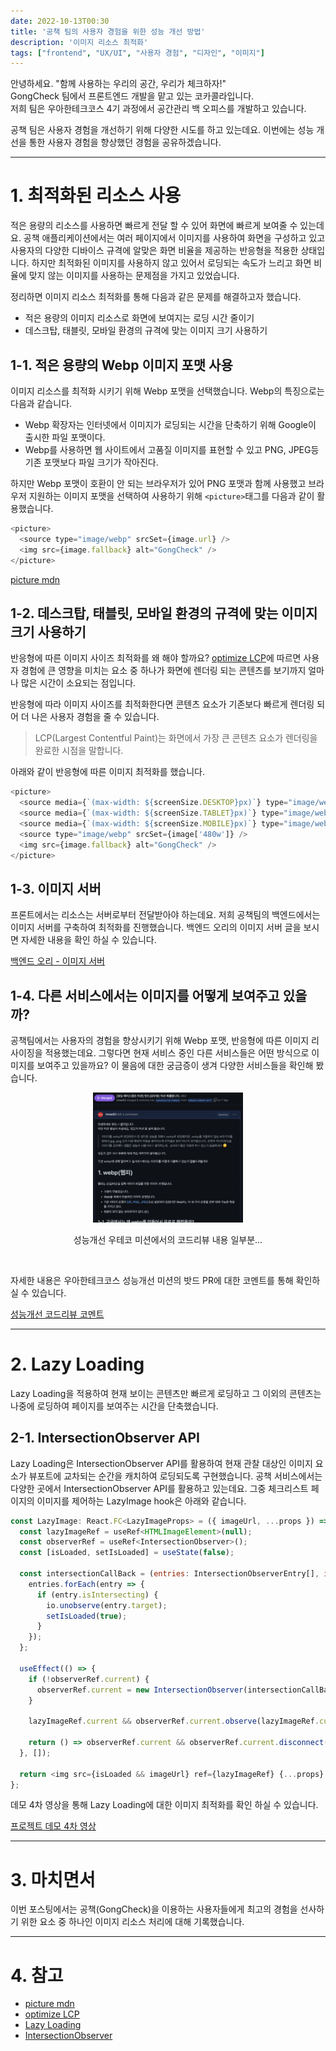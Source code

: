 ```yaml
---
date: 2022-10-13T00:30
title: '공책 팀의 사용자 경험을 위한 성능 개선 방법'
description: '이미지 리소스 최적화'
tags: ["frontend", "UX/UI", "사용자 경험", "디자인", "이미지"]
---
```


안녕하세요. "함께 사용하는 우리의 공간, 우리가 체크하자!"</br>
GongCheck 팀에서 프론트엔드 개발을 맡고 있는 코카콜라입니다.</br>
저희 팀은 우아한테크코스 4기 과정에서 공간관리 백 오피스를 개발하고 있습니다.

공책 팀은 사용자 경험을 개선하기 위해 다양한 시도를 하고 있는데요. 이번에는 성능 개선을 통한 사용자 경험을 향상했던 경험을 공유하겠습니다.

---

# 1. 최적화된 리소스 사용

적은 용량의 리소스를 사용하면 빠르게 전달 할 수 있어 화면에 빠르게 보여줄 수 있는데요. 공책 애플리케이션에서는 여러 페이지에서 이미지를 사용하여 화면을 구성하고 있고 사용자의 다양한 디바이스 규격에 알맞은 화면 비율을 제공하는 반응형을 적용한 상태입니다. 하지만 최적화된 이미지를 사용하지 않고 있어서 로딩되는 속도가 느리고 화면 비율에 맞지 않는 이미지를 사용하는 문제점을 가지고 있었습니다.

정리하면 이미지 리소스 최적화를 통해 다음과 같은 문제를 해결하고자 했습니다.
- 적은 용량의 이미지 리소스로 화면에 보여지는 로딩 시간 줄이기
- 데스크탑, 태블릿, 모바일 환경의 규격에 맞는 이미지 크기 사용하기

## 1-1. 적은 용량의 Webp 이미지 포맷 사용

이미지 리소스를 최적화 시키기 위해 Webp 포맷을 선택했습니다. Webp의 특징으로는 다음과 같습니다.
- Webp 확장자는 인터넷에서 이미지가 로딩되는 시간을 단축하기 위해 Google이 출시한 파일 포맷이다.
- Webp를 사용하면 웹 사이트에서 고품질 이미지를 표현할 수 있고 PNG, JPEG등 기존 포맷보다 파일 크기가 작아진다.

하지만 Webp 포맷이 호환이 안 되는 브라우저가 있어 PNG 포맷과 함께 사용했고 브라우저 지원하는 이미지 포맷을 선택하여 사용하기 위해 `<picture>`태그를 다음과 같이 활용했습니다.

```javascript
<picture>
  <source type="image/webp" srcSet={image.url} />
  <img src={image.fallback} alt="GongCheck" />
</picture>
```

[picture mdn](https://developer.mozilla.org/en-US/docs/Web/HTML/Element/picture)

## 1-2. 데스크탑, 태블릿, 모바일 환경의 규격에 맞는 이미지 크기 사용하기
반응형에 따른 이미지 사이즈 최적화를 왜 해야 할까요? [optimize LCP]([https://web.dev/i18n/ko/optimize-lcp/](https://web.dev/i18n/ko/optimize-lcp/))에 따르면 사용자 경험에 큰 영향을 미치는 요소 중 하나가 화면에 렌더링 되는 콘텐츠를 보기까지 얼마나 많은 시간이 소요되는 점입니다.

반응형에 따라 이미지 사이즈를 최적화한다면 콘텐츠 요소가 기존보다 빠르게 렌더링 되어 더 나은 사용자 경험을 줄 수 있습니다.

> LCP(Largest Contentful Paint)는 화면에서 가장 큰 콘텐츠 요소가 렌더링을 완료한 시점을 말합니다.

아래와 같이 반응형에 따른 이미지 최적화를 했습니다.

```javascript
<picture>
  <source media={`(max-width: ${screenSize.DESKTOP}px)`} type="image/webp" srcSet={image['320w']} />
  <source media={`(max-width: ${screenSize.TABLET}px)`} type="image/webp" srcSet={image['240w']} />
  <source media={`(max-width: ${screenSize.MOBILE}px)`} type="image/webp" srcSet={image['160w']} />
  <source type="image/webp" srcSet={image['480w']} />
  <img src={image.fallback} alt="GongCheck" />
</picture>
```

## 1-3. 이미지 서버

프론트에서는 리소스는 서버로부터 전달받아야 하는데요. 저희 공책팀의 백엔드에서는 이미지 서버를 구축하여 최적화를 진행했습니다.
백엔드 오리의 이미지 서버 글을 보시면 자세한 내용을 확인 하실 수 있습니다.

[백엔드 오리 - 이미지 서버](https://tecoble.techcourse.co.kr/post/2022-09-13-image-storage-server/)

## 1-4. 다른 서비스에서는 이미지를 어떻게 보여주고 있을까?

공책팀에서는 사용자의 경험을 향상시키기 위해 Webp 포맷, 반응형에 따른 이미지 리사이징을 적용했는데요. 그렇다면 현재 서비스 중인 다른 서비스들은 어떤 방식으로 이미지를 보여주고 있을까요? 이 물음에 대한 궁금증이 생겨 다양한 서비스들을 확인해 봤습니다.

<div align="center">
    <img src="pr.png" width="240" />
    <p>성능개선 우테코 미션에서의 코드리뷰 내용 일부분...</p>
</div>
</br>

자세한 내용은 우아한테크코스 성능개선 미션의 밧드 PR에 대한 코멘트를 통해 확인하실 수 있습니다.

[성능개선 코드리뷰 코멘트](https://github.com/woowacourse/perf-basecamp/pull/62)

---

# 2. Lazy Loading

Lazy Loading을 적용하여 현재 보이는 콘텐츠만 빠르게 로딩하고 그 이외의 콘텐츠는 나중에 로딩하여 페이지를 보여주는 시간을 단축했습니다.

## 2-1. IntersectionObserver API

Lazy Loading은 IntersectionObserver API를 활용하여 현재 관찰 대상인 이미지 요소가 뷰포트에 교차되는 순간을 캐치하여 로딩되도록 구현했습니다. 공책 서비스에서는 다양한 곳에서 IntersectionObserver API를 활용하고 있는데요. 그중 체크리스트 페이지의 이미지를 제어하는 LazyImage hook은 아래와 같습니다.

```javascript
const LazyImage: React.FC<LazyImageProps> = ({ imageUrl, ...props }) => {
  const lazyImageRef = useRef<HTMLImageElement>(null);
  const observerRef = useRef<IntersectionObserver>();
  const [isLoaded, setIsLoaded] = useState(false);

  const intersectionCallBack = (entries: IntersectionObserverEntry[], io: IntersectionObserver) => {
    entries.forEach(entry => {
      if (entry.isIntersecting) {
        io.unobserve(entry.target);
        setIsLoaded(true);
      }
    });
  };

  useEffect(() => {
    if (!observerRef.current) {
      observerRef.current = new IntersectionObserver(intersectionCallBack);
    }

    lazyImageRef.current && observerRef.current.observe(lazyImageRef.current);

    return () => observerRef.current && observerRef.current.disconnect();
  }, []);

  return <img src={isLoaded && imageUrl} ref={lazyImageRef} {...props} />;
};
```

데모 4차 영상을 통해 Lazy Loading에 대한 이미지 최적화를 확인 하실 수 있습니다.

[프로젝트 데모 4차 영상](https://www.youtube.com/watch?v=ssseI1nySmI&t=180s)

---

# 3. 마치면서

이번 포스팅에서는 공책(GongCheck)을 이용하는 사용자들에게 최고의 경험을 선사하기 위한 요소 중 하나인 이미지 리소스 처리에 대해 기록했습니다.

---

# 4. 참고

- [picture mdn](https://developer.mozilla.org/en-US/docs/Web/HTML/Element/picture)
- [optimize LCP](https://web.dev/i18n/ko/optimize-lcp/)
- [Lazy Loading](https://developer.mozilla.org/en-US/docs/Web/Performance/Lazy_loading)
- [IntersectionObserver](https://developer.mozilla.org/ko/docs/Web/API/IntersectionObserver)
